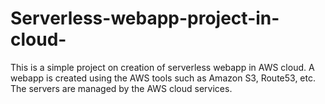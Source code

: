 # Serverless-webapp-project-in-cloud-
This is a simple project on creation of serverless webapp in AWS cloud. A webapp is created using the AWS tools such as Amazon S3, Route53, etc. The servers are managed by the AWS cloud services.
